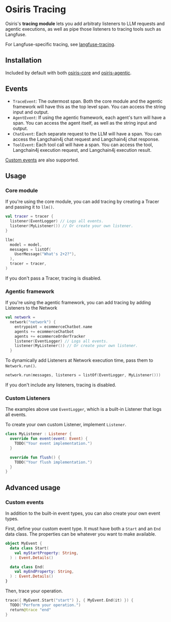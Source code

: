 # Osiris Tracing

Osiris's **tracing module** lets you add arbitraty listeners to LLM requests and agentic executions,
as well as pipe those listeners to tracing tools such as Langfuse.

For Langfuse-specific tracing, see [langfuse-tracing](../osiris-langfuse/tracing).

## Installation

Included by default with both [osiris-core](../osiris-core) and [osiris-agentic](../osiris-agentic).

## Events

- `TraceEvent`:
  The outermost span.
  Both the core module and the agentic framework will have this as the top level span.
  You can access the string input and output.
- `AgentEvent`:
  If using the agentic framework,
  each agent's turn will have a span.
  You can access the agent itself,
  as well as the string input and output.
- `ChatEvent`:
  Each separate request to the LLM will have a span.
  You can access the Langchain4j chat request and Langchain4j chat response.
- `ToolEvent`:
  Each tool call will have a span.
  You can access the tool,
  Langchain4j execution request, and Langchain4j execution result.

[Custom events](#custom-events) are also supported.

## Usage

### Core module

If you're using the core module,
you can add tracing by creating a Tracer and passing it to `llm()`.

```kotlin
val tracer = tracer {
  listener(EventLogger) // Logs all events.
  listener(MyListener()) // Or create your own listener.
}

llm(
  model = model,
  messages = listOf(
    UserMessage("What's 2+2?"),
  ),
  tracer = tracer,
)
```

If you don't pass a Tracer, tracing is disabled.

### Agentic framework

If you're using the agentic framework,
you can add tracing by adding Listeners to the Network

```kotlin
val network =
  network("network") {
    entrypoint = ecommerceChatbot.name
    agents += ecommerceChatbot
    agents += ecommerceOrderTracker
    listener(EventLogger) // Logs all events.
    listener(MyListener()) // Or create your own listener.
  }
```

To dynamically add Listeners at Network execution time,
pass them to `Network.run()`.

```kotlin
network.run(messages, listeners = listOf(EventLogger, MyListener()))
```

If you don't include any listeners, tracing is disabled.

### Custom Listeners

The examples above use `EventLogger`,
which is a built-in Listener that logs all events.

To create your own custom Listener, implement `Listener`.

```kotlin
class MyListener : Listener {
  override fun event(event: Event) {
    TODO("Your event implementation.")
  }

  override fun flush() {
    TODO("Your flush implementation.")
  }
}
```

## Advanced usage

### Custom events

In addition to the built-in event types, you can also create your own event types.

First, define your custom event type.
It must have both a `Start` and an `End` data class.
The properties can be whatever you want to make available.

```kotlin
object MyEvent {
  data class Start(
    val myStartProperty: String,
  ) : Event.Details()

  data class End(
    val myEndProperty: String,
  ) : Event.Details()
}
```

Then, trace your operation.

```kotlin
trace({ MyEvent.Start("start") }, { MyEvent.End(it) }) {
  TODO("Perform your operation.")
  return@trace "end"
}
```

